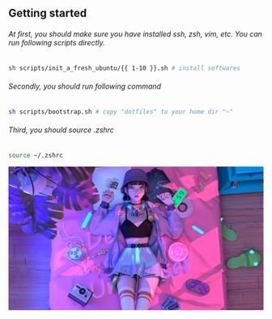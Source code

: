 ## Getting started

###### At first, you should make sure you have installed ssh, zsh, vim, etc. You can run following scripts directly.

```bash
sh scripts/init_a_fresh_ubuntu/{{ 1-10 }}.sh # install softwares
```

###### Secondly, you should run following command

```bash
sh scripts/bootstrap.sh # copy "dotfiles" to your home dir "~"
```

###### Third, you should source .zshrc

```bash
source ~/.zshrc
```

![1642404567518.png](image/init_fresh_ubuntu/girl.png)
